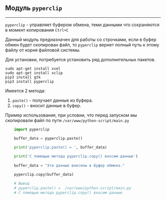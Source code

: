 Модуль `pyperclip` 
---
---

`pyperclip` - управляет буфером обмена, теми данными что 
сохраняются в момент копирования `Ctrl+C`

Данный модуль предназначен для работы со строчками, если
в буфер обмен будет скопирован файл, то `pyperclip` вернет 
полный путь к этому файлу от корня файловой системы.

Для установки, потребуется установить ряд 
дополнительных пакетов.

    sudo apt-get install xsel
    sudo apt-get install xclip
    pip3 install gtk
    pip3 install pyperclip

Имеется 2 метода:

1) `paste()` - получает данные из буфера. 
2) `copy()` - вносит данные в буфер.

Пример использования, при условии, что перед запуском мы
скопировали файл по пути `/var/www/python-script/main.py`

```python
    import pyperclip

    buffer_data = pyperclip.paste()
    
    print('pyperclip.paste() = ', buffer_data)

    print('С помощью метода pyperclip.copy() вносим данные')
    
    buffer_data = "Эти данные внесены в Буфер обмена."

    pyperclip.copy(buffer_data)

    # Вывод
    # pyperclip.paste() =  /var/www/python-script/main.py
    # С помощью метода pyperclip.copy() вносим данные
```